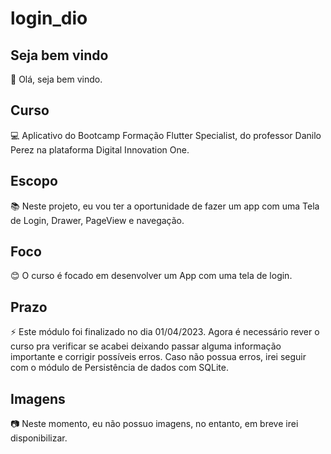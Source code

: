 # login_dio

## Seja bem vindo

👋 Olá, seja bem vindo.

## Curso

💻 Aplicativo do Bootcamp Formação Flutter Specialist, do professor Danilo Perez na plataforma Digital Innovation One.

## Escopo

📚 Neste projeto, eu vou ter a oportunidade de fazer um app com uma Tela de Login, Drawer, PageView e navegação.

## Foco

😊 O curso é focado em desenvolver um App com uma tela de login.

## Prazo

⚡ Este módulo foi finalizado no dia 01/04/2023. Agora é necessário rever o curso pra verificar se acabei deixando passar alguma informação importante e corrigir possíveis erros. Caso não possua erros, irei seguir com o módulo de Persistência de dados com SQLite.

## Imagens

:camera: Neste momento, eu não possuo imagens, no entanto, em breve irei disponibilizar.
